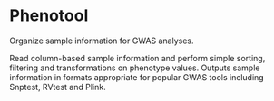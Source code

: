 # Phenotool

Organize sample information for GWAS analyses.

Read column-based sample information and perform simple sorting, filtering and transformations on phenotype values. Outputs sample information in formats appropriate for popular GWAS tools including Snptest, RVtest and Plink. 

